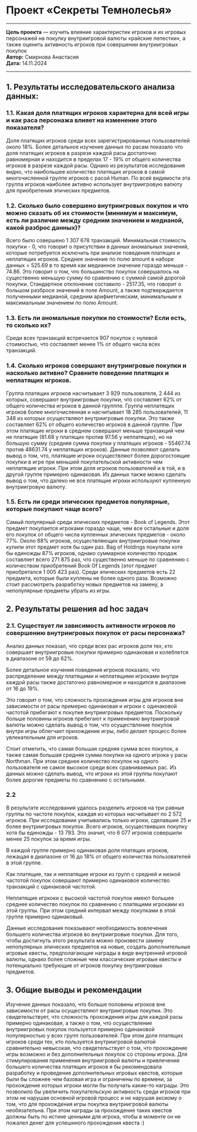 # Проект «Секреты Темнолесья»

<hr>

**Цель проекта** — изучить влияние характеристик игроков и их игровых персонажей на покупку внутриигровой валюты «райские лепестки», а также оценить активность игроков при совершении внутриигровых покупок \
**Автор:**  Смирнова Анастасия \
**Дата:** 14.11.2024

<hr>

## 1. Результаты исследовательского анализа данных:
### 1.1. Какая доля платящих игроков характерна для всей игры и как раса персонажа влияет на изменение этого показателя?
Доля платящих игроков среди всех зарегистрированных пользователей около 18%.
Более детальное изучение данных по расам показало что доля платящих игроков в разрезе каждой расы достаточно равномерная и находится в пределах 17  - 19% от общего количества игроков в разрезе каждой расы.
Однако из результатов исследования видно, что наибольшее количество платящих игроков в самой многочисленной группе игроков с расой Human. По всей видимости эта группа игроков наиболее активно использует внутриигровую валюту для приобретения эпических предметов.

### 1.2. Сколько было совершено внутриигровых покупок и что можно сказать об их стоимости (минимум и максимум, есть ли различие между средним значением и медианой, какой разброс данных)?
Всего было совершено 1 307 678 транзакций. Минимальная стоимость покупки - 0, что говорит о присутствии в данных аномальных значений, которые потребуется исключить при анализе поведения платящих и неплатящих игроков.
Среднее значение по полю amount в наборе данных = 525.69 в то время как медианное значение гораздо меньше - 74.86. Это говорит о том, что большинство покупок совершалось на существенно меньшую сумму по сравнению с суммой самой дорогой покупки.
Стандартное отклонение составило - 2517.35, что говорит о большом разбросе значений в поле Amount, а также подтверждается полученными медианой, средним арифметическим, минимальным и максимальным значением по полю Amount.

### 1.3. Есть ли аномальные покупки по стоимости? Если есть, то сколько их?
Среди всех транзакций встречается 907 покупок с нулевой стоимостью, что составляет менее 1% от общего числа всех транзакций.

### 1.4. Сколько игроков совершают внутриигровые покупки и насколько активно? Сравните поведение платящих и неплатящих игроков.
Группа платящих игроков насчитывает 3 929 пользователя, 2 444 из которых, совершают внутриигровые покупки, что составляет 62% от общего количества игроков в данной групппе.
Группа неплатящих игроков более многочисленная и насчитывает 18 285 пользователей, 11 348 из которых осуществляют внутриигровые покупки. Это также составляет 62% от общего количество игроков в данной группе.
При этом платящие игроки в среднем совершают меньше транзакций чем не платящие (81.68 у платящих  против 97.56 у неплатящих), но на большую сумму (средняя сумма покупки у платящих игроков - 55467.74 против 48631.74 у неплатящих игроков).
Данные позволяют сделать вывод о том, что, платящие игроки осуществляют более дорогостоящие покупки в игре при меньшей покупательской активности чем неплатящие игроки. При этом доля игроков пользователей и в той, и в другой группе примерно одинаковая. Из данных также можно сделать вывод о том, что далеко не все платящие игроки используют купленную внутриигровую валюту.
### 1.5. Есть ли среди эпических предметов популярные, которые покупают чаще всего? 
Самый популярный среди эпических предметов - Book of Legends. 
Этот предмет покупается игроками гораздо чаще, чем все остальные и доля его покупок от общего числа купленных эпических предметов -  около 77%. Около 88% игроков, осуществляющих внутриигровые покупки купили этот предмет хотя бы один раз. 
Bag of Holdings покупали хотя бы единожды 87% игроков, однако суммарное количество продаж составляет всего 271 875 раз, что существенно меньше по сравнению с количеством приобретений Book Of Legends (этот предмет приобретался 1 005 423 раз).
Среди эпических предметов есть 22 предмета, которые были куплены не более одного раза. Возможно стоит рассмотреть разработку новых предметов на замену, а непопулярные предметы убрать из игры.
## 2. Результаты решения ad hoc задач
### 2.1. Существует ли зависимость активности игроков по совершению внутриигровых покупок от расы персонажа?
Анализ данных показал, что среди всех рас игроков доля тех, кто совершает внутриигровые покупки примерно одинаковая и колеблется в диапазоне от 59 до 62%.

Более детальное изучения поведения игроков показало, что распределение между платящими и неплатящими игроками внутри каждой расы также достаточно равномерное и находится в диапазоне от 16 до 19%.

Это говорит о том, что сложность прохождения игры для игроков вне зависимости от расы примерно одинаковая и игроки с одинаковой частотой прибегают к покупке внутриигровых предметов. Поскольку больше половины игроков пребегают к применению внутриигровой валюты можно сделать вывод о том, что осуществление покупок внутри игры облегчает прихождение игры, либо делает процесс более увлекательным для игроков.

Стоит отметить, что самая большая средняя сумма всех покупок, а также самая большая средняя сумма покупки на одного игрока у расы Northman. При этом среднее количество покупок на одного пользователя не самое высокое среди всех сравниваемых рас. Из данных можно сделать вывод, что игроки из этой группы покупают более дорогие предметы по сравнению с остальными.

### 2.2

В результате исследования удалось разделить игроков на три равные группы по частоте покупок, каждая из которых насчитывает по 2 572 игроков. 
При исследовании учитывались только игроки, сделавшие 25 и более внутриигровых покупок. Всего игроков, осуществивших покупку хотя бы единожды - 13 793. Это значит, что 6 077 игроков совершили менее 25 покупок за время игры.

В каждой группе примерно одинаковая доля платящих игроков, лежащая в диапазоне от 16 до 18% от общего количества пользователей в этой группе.

Как платящие, так и неплатящие игроки из групп с средней и низкой частотой покупок совершают примерно одинаковое количество транзакций с одинаковой частотой.

Неплатящие игркоки с высокой частотой покупок имеют большее среднее количество покупок по сравнению с платящими игроками из этой группы. При этом средний интервал между покупками в этой группе примерно одинаковый.

Данные исследования показывают необходимость вовлечения большего количества игроков во внутриигровые покупки. Для того, чтобы достигнуть этого результата можно произвести замену непопулярных эпических предметов на новые, создать дополнительные игровые квесты, предполагающие награды в виде внутренней игровой валюты, однако более сложные чем классические игровые квесты и потенциально требующие от игроков покупку внутриигровых предметов.

## 3. Общие выводы и рекомендации
Изучение данных показало, что больше половины игроков вне зависимости от расы осуществляют внутриигровые покупки.
 Это свидетельствует, что сложность прохождения игры для каждой расы примерно одинаковая, а также о том, что осуществление внутриигровых покупок пользуется примерно одинаковой популярностью у всех групп пользователей.
При этом доля платящих игроков среди тех, кто пользуется внутриигровой валютой сравнительно невысокая, что свидетельствует о том, что прохождение игры возможно и без дополнительных покупок со стороны игрока.
Для стимулирования применения внутриигровой валюты и привлечения большего количества платящих игроков я бы рекомендовала разработку и проведение дополнительных игровых квестов, которые были бы сложнее чем базовая игра и ограничены по времени, за прохождение которых игроки могли бы получать какие-то награды.
Это позволило бы увеличить покупательскую активность среди игроков при этом не нарушая основной игровой процесс и не нарушая аксиому о том, что для прохождения игры покупка внутриигровой валюты необязательна. При этом награды за прохождение таких квестов должны быть по истине ценными для игрока, чтобы в моменте он не пожалел денег для успешнного прохождения квеста :)
